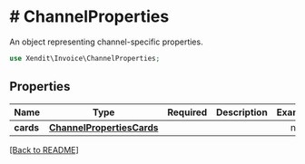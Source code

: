 # # ChannelProperties
An object representing channel-specific properties.

```php
use Xendit\Invoice\ChannelProperties;
```

## Properties

| Name | Type | Required | Description | Examples |
|------------|:-------------:|:-------------:|-------------|:-------------:|
| **cards** | [**ChannelPropertiesCards**](ChannelPropertiesCards.md) |  |  | null |


[[Back to README]](../../README.md)
